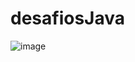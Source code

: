 # desafiosJava

![image](https://user-images.githubusercontent.com/107360437/226111058-ab5a776e-c3d4-4f15-92eb-22e4a3376c61.png)
